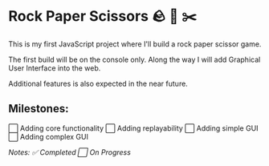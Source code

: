 # Rock Paper Scissors 🪨 📄 ✂️
This is my first JavaScript project where I'll build a rock paper scissor game.

The first build will be on the console only. Along the way I will add Graphical User Interface into the web.

Additional features is also expected in the near future.

## Milestones:
⬜ Adding core functionality
⬜ Adding replayability
⬜ Adding simple GUI
⬜ Adding complex GUI

*Notes: ✅ Completed     ⬜ On Progress*
